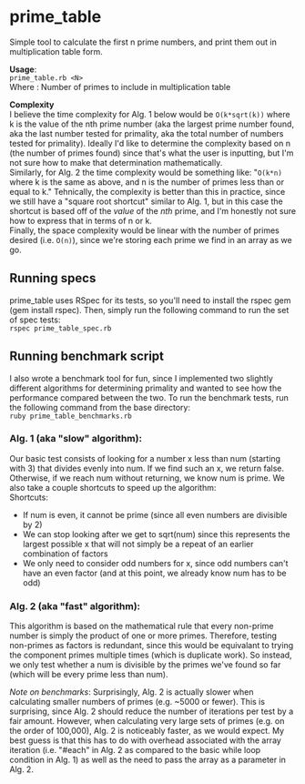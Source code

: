# prime_table
Simple tool to calculate the first n prime numbers, and print them out in multiplication table form. 

**Usage**:  
`prime_table.rb <N>`  
Where	<N> : Number of primes to include in multiplication table

**Complexity**  
I believe the time complexity for Alg. 1 below would be `O(k*sqrt(k))` where k is the value of the nth prime number (aka the largest prime number found, aka the last number tested for primality, aka the total number of numbers tested for primality). Ideally I'd like to determine the complexity based on n (the number of primes found) since that's what the user is inputting, but I'm not sure how to make that determination mathematically.  
Similarly, for Alg. 2 the time complexity would be something like: "`O(k*n)` where k is the same as above, and n is the number of primes less than or equal to k." Tehnically, the complexity is better than this in practice, since we still have a "square root shortcut" similar to Alg. 1, but in this case the shortcut is based off of the *value* of the *nth* prime, and I'm honestly not sure how to express that in terms of n or k.  
Finally, the space complexity would be linear with the number of primes desired (i.e. `O(n)`), since we're storing each prime we find in an array as we go.

## Running specs
prime_table uses RSpec for its tests, so you'll need to install the rspec gem (gem install rspec). Then, simply run the following command to run the set of spec tests:  
`rspec prime_table_spec.rb`

## Running benchmark script
I also wrote a benchmark tool for fun, since I implemented two slightly different algorithms for determining primality and wanted to see how the performance compared between the two. To run the benchmark tests, run the following command from the base directory:  
`ruby prime_table_benchmarks.rb`

### Alg. 1 (aka "slow" algorithm):
Our basic test consists of looking for a number x less than num (starting with 3) that divides evenly into num. If we find such an x, we return false. Otherwise, if we reach num without returning, we know num is prime. We also take a couple shortcuts to speed up the algorithm:  
Shortcuts:
- If num is even, it cannot be prime (since all even numbers are divisible by 2)
- We can stop looking after we get to sqrt(num) since this represents the largest possible x that will not simply be a repeat of an earlier combination of factors
- We only need to consider odd numbers for x, since odd numbers can't have an even factor (and at this point, we already know num has to be odd)

### Alg. 2 (aka "fast" algorithm):
This algorithm is based on the mathematical rule that every non-prime number is simply the product of one or more primes. Therefore, testing non-primes as factors is redundant, since this would be equivalant to trying the component primes multiple times (which is duplicate work). So instead, we only test whether a num is divisible by the primes we've found so far (which will be every prime less than num).

*Note on benchmarks*: Surprisingly, Alg. 2 is actually slower when calculating smaller numbers of primes (e.g. ~5000 or fewer). This is surprising, since Alg. 2 should reduce the number of iterations per test by a fair amount. However, when calculating very large sets of primes (e.g. on the order of 100,000), Alg. 2 is noticeably faster, as we would expect. My best guess is that this has to do with overhead associated with the array iteration (i.e. "#each" in Alg. 2 as compared to the basic while loop condition in Alg. 1) as well as the need to pass the array as a parameter in Alg. 2. 